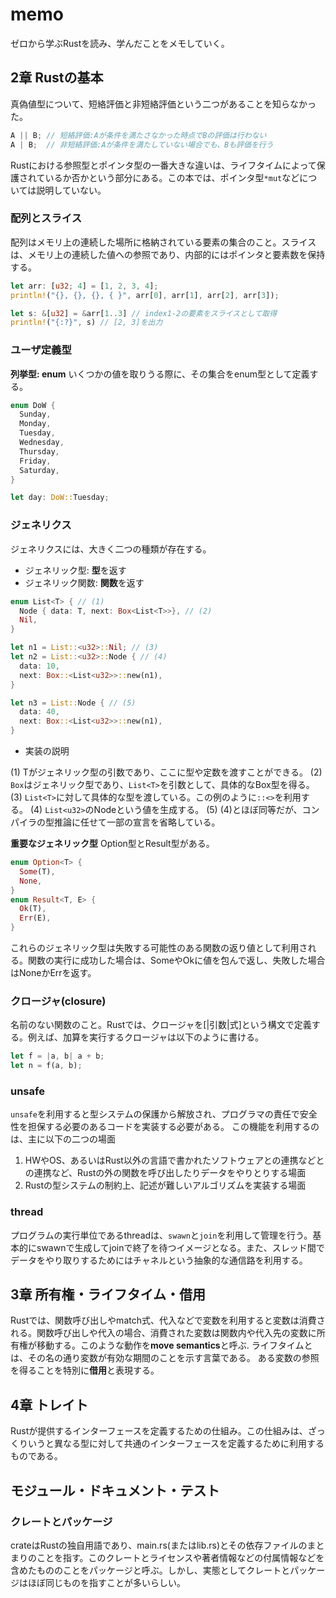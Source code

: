 # memo

ゼロから学ぶRustを読み、学んだことをメモしていく。

## 2章 Rustの基本

真偽値型について、短絡評価と非短絡評価という二つがあることを知らなかった。

```Rust
A || B; // 短絡評価:Aが条件を満たさなかった時点でBの評価は行わない
A | B;  // 非短絡評価:Aが条件を満たしていない場合でも、Bも評価を行う
```

Rustにおける参照型とポインタ型の一番大きな違いは、ライフタイムによって保護されているか否かという部分にある。この本では、ポインタ型`*mut`などについては説明していない。

### 配列とスライス

配列はメモリ上の連続した場所に格納されている要素の集合のこと。スライスは、メモリ上の連続した値への参照であり、内部的にはポインタと要素数を保持する。

```Rust
let arr: [u32; 4] = [1, 2, 3, 4];
println!("{}, {}, {}, { }", arr[0], arr[1], arr[2], arr[3]);

let s: &[u32] = &arr[1..3] // index1-2の要素をスライスとして取得
println!("{:?}", s) // [2, 3]を出力
```

### ユーザ定義型

**列挙型: enum**
いくつかの値を取りうる際に、その集合をenum型として定義する。

```Rust
enum DoW {
  Sunday,
  Monday,
  Tuesday,
  Wednesday,
  Thursday,
  Friday,
  Saturday,
}

let day: DoW::Tuesday;
```

### ジェネリクス

ジェネリクスには、大きく二つの種類が存在する。

- ジェネリック型: **型**を返す
- ジェネリック関数: **関数**を返す

```Rust
enum List<T> { // (1)
  Node { data: T, next: Box<List<T>>}, // (2)
  Nil,
}

let n1 = List::<u32>::Nil; // (3)
let n2 = List::<u32>::Node { // (4)
  data: 10,
  next: Box::<List<u32>>::new(n1),
}

let n3 = List::Node { // (5)
  data: 40,
  next: Box::<List<u32>>::new(n1),
}
```

- 実装の説明

(1) Tがジェネリック型の引数であり、ここに型や定数を渡すことができる。
(2) `Box`はジェネリック型であり、`List<T>`を引数として、具体的なBox型を得る。
(3) `List<T>`に対して具体的な型を渡している。この例のように`::<>`を利用する。
(4) `List<u32>`のNodeという値を生成する。
(5) (4)とほぼ同等だが、コンパイラの型推論に任せて一部の宣言を省略している。

**重要なジェネリック型**
Option型とResult型がある。

```Rust
enum Option<T> {
  Some(T),
  None,
}
enum Result<T, E> {
  Ok(T),
  Err(E),
}
```

これらのジェネリック型は失敗する可能性のある関数の返り値として利用される。関数の実行に成功した場合は、SomeやOkに値を包んで返し、失敗した場合はNoneかErrを返す。

### クロージャ(closure)

名前のない関数のこと。Rustでは、クロージャを[|引数|式]という構文で定義する。例えば、加算を実行するクロージャは以下のように書ける。

```Rust
let f = |a, b| a + b;
let n = f(a, b);
```

### unsafe

`unsafe`を利用すると型システムの保護から解放され、プログラマの責任で安全性を担保する必要のあるコードを実装する必要がある。
この機能を利用するのは、主に以下の二つの場面

1. HWやOS、あるいはRust以外の言語で書かれたソフトウェアとの連携などとの連携など、Rustの外の関数を呼び出したりデータをやりとりする場面
2. Rustの型システムの制約上、記述が難しいアルゴリズムを実装する場面

### thread

プログラムの実行単位であるthreadは、`swawn`と`join`を利用して管理を行う。基本的にswawnで生成してjoinで終了を待つイメージとなる。また、スレッド間でデータをやり取りするためにはチャネルという抽象的な通信路を利用する。

## 3章 所有権・ライフタイム・借用

Rustでは、関数呼び出しやmatch式、代入などで変数を利用すると変数は消費される。関数呼び出しや代入の場合、消費された変数は関数内や代入先の変数に所有権が移動する。このような動作を**move semantics**と呼ぶ.
ライフタイムとは、その名の通り変数が有効な期間のことを示す言葉である。
ある変数の参照を得ることを特別に**借用**と表現する。

## 4章 トレイト

Rustが提供するインターフェースを定義するための仕組み。この仕組みは、ざっくりいうと異なる型に対して共通のインターフェースを定義するために利用するものである。

## モジュール・ドキュメント・テスト

### クレートとパッケージ

crateはRustの独自用語であり、main.rs(またはlib.rs)とその依存ファイルのまとまりのことを指す。このクレートとライセンスや著者情報などの付属情報などを含めたもののことをパッケージと呼ぶ。しかし、実態としてクレートとパッケージはほぼ同じものを指すことが多いらしい。
